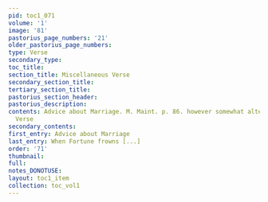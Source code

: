 ```yaml
---
pid: toc1_071
volume: '1'
image: '81'
pastorius_page_numbers: '21'
older_pastorius_page_numbers: 
type: Verse
secondary_type: 
toc_title: 
section_title: Miscellaneous Verse
secondary_section_title: 
tertiary_section_title: 
pastorius_section_header: 
pastorius_description: 
contents: Advice about Marriage. M. Maint. p. 86. however somewhat alter'd. & Miscellaneous
  Verse
secondary_contents: 
first_entry: Advice about Marriage
last_entry: When Fortune frowns [...]
order: '71'
thumbnail: 
full: 
notes_DONOTUSE: 
layout: toc1_item
collection: toc_vol1
---
```

